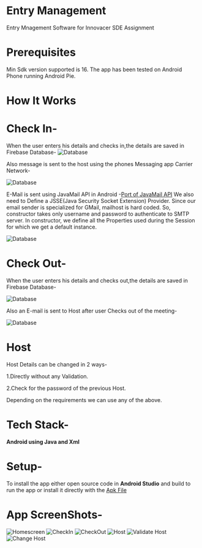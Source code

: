 # Entry Management
Entry Mnagement Software for Innovacer SDE Assignment

# Prerequisites
Min Sdk version supported is 16. The app has been tested on Android Phone running Android Pie.

# How It Works
# Check In-
When the user enters his details and checks in,the details are saved in Firebase Database-
![Database](firebase1.png)

Also message is sent to the host using the phones Messaging app Carrier Network-

![Database](sms1.png)

E-Mail is sent using JavaMail API in Android -[Port of JavaMail API](https://code.google.com/archive/p/javamail-android/)
We also need to Define a JSSE(Java Security Socket Extension) Provider.
Since our email sender is specialized for GMail, mailhost is hard coded. So, constructor takes only username and password to authenticate to SMTP server. In constructor, we define all the Properties used during the Session for which we get a default instance.

![Database](f2.png)

# Check Out-
When the user enters his details and checks out,the details are saved in Firebase Database-

![Database](f4.png)

Also an E-mail is sent to Host after user Checks out of the meeting-

![Database](f3.png)

# Host
Host Details can be changed in 2 ways-

1.Directly without any Validation.

2.Check for the password of the previous Host.

Depending on the requirements we can use any of the above.

# Tech Stack-
**Android using Java and Xml**

# Setup-
To install the app either open source code in **Android Studio** and build to run the app or install it directly with the [Apk File](link)

# App ScreenShots-
![Homescreen](s3.png)
![CheckIn](s4.png)
![CheckOut](s5.png)
![Host](s2.png)
![Validate Host](s1.png)
![Change Host](s6.png)
